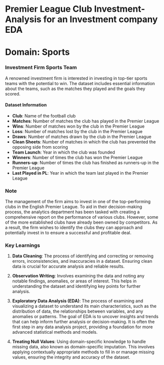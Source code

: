 # Premier League Club Investment-Analysis for an Investment company EDA

# Domain: Sports

### Investment Firm Sports Team 

A renowned investment firm is interested in investing in top-tier sports teams with the potential to win. The dataset includes essential information about the teams, such as the matches they played and the goals they scored.

#### Dataset Information

- **Club**: Name of the football club
- **Matches**: Number of matches the club has played in the Premier League
- **Wins**: Number of matches won by the club in the Premier League
- **Loss**: Number of matches lost by the club in the Premier League
- **Draws**: Number of matches drawn by the club in the Premier League
- **Clean Sheets**: Number of matches in which the club has prevented the opposing side from scoring
- **Team Launch**: Year in which the club was founded
- **Winners**: Number of times the club has won the Premier League
- **Runners-up**: Number of times the club has finished as runners-up in the Premier League
- **Last Played in PL**: Year in which the team last played in the Premier League

###  Note
The management of the firm aims to invest in one of the top-performing clubs in the English Premier League. To aid in their decision-making process, the analytics department has been tasked with creating a comprehensive report on the performance of various clubs. However, some of the more established clubs have already been owned by competitors. As a result, the firm wishes to identify the clubs they can approach and potentially invest in to ensure a successful and profitable deal.

### Key Learnings 

1. **Data Cleaning**: The process of identifying and correcting or removing errors, inconsistencies, and inaccuracies in a dataset. Ensuring clean data is crucial for accurate analysis and reliable results.

2. **Observation Writing**: Involves examining the data and noting any notable findings, anomalies, or areas of interest. This helps in understanding the dataset and identifying key points for further analysis.

3. **Exploratory Data Analysis (EDA)**: The process of examining and visualizing a dataset to understand its main characteristics, such as the distribution of data, the relationships between variables, and any anomalies or patterns. The goal of EDA is to uncover insights and trends that can help inform further analysis or decision-making. It is often the first step in any data analysis project, providing a foundation for more advanced statistical methods and models.

4. **Treating Null Values**: Using domain-specific knowledge to handle missing data, also known as domain-specific imputation. This involves applying contextually appropriate methods to fill in or manage missing values, ensuring the integrity and accuracy of the dataset.





